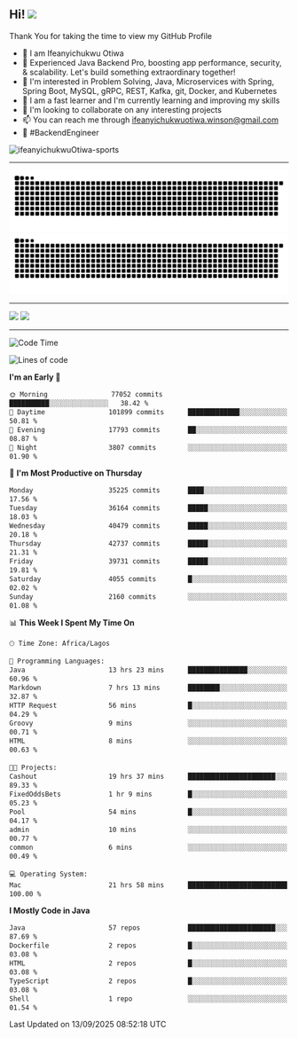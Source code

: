 <!-- BLOG-POST-LIST:START --><!-- BLOG-POST-LIST:END -->

## Hi! <img src="https://media.giphy.com/media/hvRJCLFzcasrR4ia7z/giphy.gif" width="4%"> 

Thank You for taking the time to view my GitHub Profile

- 👋 I am Ifeanyichukwu Otiwa
- 🚀 Experienced Java Backend Pro, boosting app performance, security, & scalability. Let's build something extraordinary together!
- 👀 I'm interested in Problem Solving, Java, Microservices with Spring, Spring Boot, MySQL, gRPC, REST, Kafka, git, Docker, and Kubernetes
- 🌱 I am a fast learner and I'm currently learning and improving my skills
- 💞️ I'm looking to collaborate on any interesting projects
- 📫 You can reach me through ifeanyichukwuotiwa.winson@gmail.com
- 🚀 #BackendEngineer

<p align="left" marginTop="10px"> <img src="https://komarev.com/ghpvc/?username=ifeanyichukwuOtiwa-sports&label=Profile%20views&color=0e75b6&style=for-the-badge" alt="ifeanyichukwuOtiwa-sports" /> </p>

***

<!--🐍📈SNAKEGRAPH / 🌐WEBSITE: https://github.com/Platane/snk -->
![github contribution grid snake animation](https://raw.githubusercontent.com/ifeanyichukwuOtiwa-sports/ifeanyichukwuOtiwa-sports/output/github-contribution-grid-snake-dark.svg#gh-dark-mode-only)![github contribution grid snake animation](https://raw.githubusercontent.com/ifeanyichukwuOtiwa-sports/ifeanyichukwuOtiwa-sports/output/github-contribution-grid-snake.svg#gh-light-mode-only)

***

<p float="left">
  <img float="left" src="https://github-readme-stats.vercel.app/api?username=ifeanyichukwuOtiwa-sports&count_private=true&include_all_commits=true&theme=react&show_icons=true" />
  <img float="right" src="https://github-readme-stats.vercel.app/api/top-langs/?username=ifeanyichukwuOtiwa-sports&layout=compact&show_icons=true&theme=react" /> 
</p>

***



<!--START_SECTION:waka-->
![Code Time](http://img.shields.io/badge/Code%20Time-4%2C199%20hrs%2049%20mins-blue)

![Lines of code](https://img.shields.io/badge/From%20Hello%20World%20I%27ve%20Written-58.2%20million%20lines%20of%20code-blue)

**I'm an Early 🐤** 

```text
🌞 Morning                77052 commits       ██████████░░░░░░░░░░░░░░░   38.42 % 
🌆 Daytime                101899 commits      █████████████░░░░░░░░░░░░   50.81 % 
🌃 Evening                17793 commits       ██░░░░░░░░░░░░░░░░░░░░░░░   08.87 % 
🌙 Night                  3807 commits        ░░░░░░░░░░░░░░░░░░░░░░░░░   01.90 % 
```
📅 **I'm Most Productive on Thursday** 

```text
Monday                   35225 commits       ████░░░░░░░░░░░░░░░░░░░░░   17.56 % 
Tuesday                  36164 commits       █████░░░░░░░░░░░░░░░░░░░░   18.03 % 
Wednesday                40479 commits       █████░░░░░░░░░░░░░░░░░░░░   20.18 % 
Thursday                 42737 commits       █████░░░░░░░░░░░░░░░░░░░░   21.31 % 
Friday                   39731 commits       █████░░░░░░░░░░░░░░░░░░░░   19.81 % 
Saturday                 4055 commits        █░░░░░░░░░░░░░░░░░░░░░░░░   02.02 % 
Sunday                   2160 commits        ░░░░░░░░░░░░░░░░░░░░░░░░░   01.08 % 
```


📊 **This Week I Spent My Time On** 

```text
🕑︎ Time Zone: Africa/Lagos

💬 Programming Languages: 
Java                     13 hrs 23 mins      ███████████████░░░░░░░░░░   60.96 % 
Markdown                 7 hrs 13 mins       ████████░░░░░░░░░░░░░░░░░   32.87 % 
HTTP Request             56 mins             █░░░░░░░░░░░░░░░░░░░░░░░░   04.29 % 
Groovy                   9 mins              ░░░░░░░░░░░░░░░░░░░░░░░░░   00.71 % 
HTML                     8 mins              ░░░░░░░░░░░░░░░░░░░░░░░░░   00.63 % 

🐱‍💻 Projects: 
Cashout                  19 hrs 37 mins      ██████████████████████░░░   89.33 % 
FixedOddsBets            1 hr 9 mins         █░░░░░░░░░░░░░░░░░░░░░░░░   05.23 % 
Pool                     54 mins             █░░░░░░░░░░░░░░░░░░░░░░░░   04.17 % 
admin                    10 mins             ░░░░░░░░░░░░░░░░░░░░░░░░░   00.77 % 
common                   6 mins              ░░░░░░░░░░░░░░░░░░░░░░░░░   00.49 % 

💻 Operating System: 
Mac                      21 hrs 58 mins      █████████████████████████   100.00 % 
```

**I Mostly Code in Java** 

```text
Java                     57 repos            ██████████████████████░░░   87.69 % 
Dockerfile               2 repos             █░░░░░░░░░░░░░░░░░░░░░░░░   03.08 % 
HTML                     2 repos             █░░░░░░░░░░░░░░░░░░░░░░░░   03.08 % 
TypeScript               2 repos             █░░░░░░░░░░░░░░░░░░░░░░░░   03.08 % 
Shell                    1 repo              ░░░░░░░░░░░░░░░░░░░░░░░░░   01.54 % 
```




 Last Updated on 13/09/2025 08:52:18 UTC
<!--END_SECTION:waka-->

<!--
<p align="center">
![trophy](https://github-profile-trophy.vercel.app/?username=ifeanyichukwuOtiwa-sports&theme=onedark) (https://github.com/ryo-ma/github-profile-trophy)
</p>
-->

<!---
ifeanyi-otiwa/ifeanyi-otiwa is a ✨ special ✨ repository because its `README.md` (this file) appears on your GitHub profile.
You can click the Preview link to take a look at your changes.
--->
